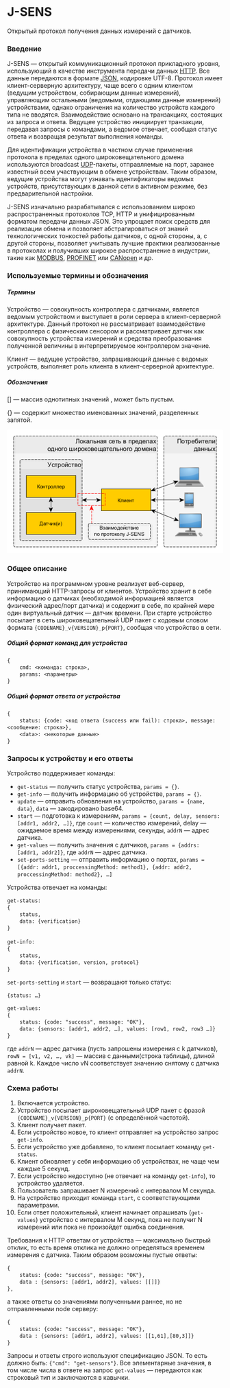 # J-SENS
Открытый протокол получения данных измерений с датчиков.

### Введение 

J-SENS — открытый коммуникационный протокол прикладного уровня, использующий в качестве инструмента передачи данных [HTTP](https://ru.wikipedia.org/wiki/HTTP). Все данные передаются в формате [JSON](http://ru.wikipedia.org/wiki/JSON), кодировке UTF-8. Протокол имеет клиент-серверную архитектуру, чаще всего с одним клиентом (ведущим устройством, собирающим данные измерений), управляющим остальными (ведомыми, отдающими данные измерений) устройствами, однако ограничения на количество устройств каждого типа не вводятся. Взаимодействие основано на транзакциях, состоящих из запроса и ответа. Ведущее устройство инициирует транзакции, передавая запросы с командами, а ведомое отвечает, сообщая статус ответа и возвращая результат выполнения команды.

Для идентификации устройства в частном случае применения протокола в пределах одного широковещательного домена используются broadcast [UDP](https://ru.wikipedia.org/wiki/UDP)-пакеты, отправляемые на порт, заранее известный всем участвующим в обмене устройствам. Таким образом, ведущие устройства могут узнавать идентификаторы ведомых устройств, присутствующих в данной сети в активном режиме, без предварительной настройки.

J-SENS изначально разрабатывался с использованием широко распространенных протоколов TCP, HTTP и унифицированным форматом передачи данных JSON. Это упрощает поиск средств для реализации обмена и позволяет абстрагироваться от знаний технологических тонкостей работы датчиков, с одной стороны, а, с другой стороны, позволяет учитывать лучшие практики реализованные в протоколах и получивших широкое распространение в индустрии, такие как [MODBUS](https://ru.wikipedia.org/wiki/Modbus), [PROFINET](https://ru.wikipedia.org/wiki/PROFINET) или [CANopen](https://ru.wikipedia.org/wiki/CANopen) и др.

### Используемые термины и обозначения

##### Термины
Устройство — cовокупность контроллера с датчиками, является ведомым устройством и выступает в роли сервера в клиент-серверной архитектуре. Данный протокол не рассматривает взаимодействие контроллера с физическим сенсором и рассматривает датчик как совокупность устройства измерений и средства преобразования полученной величины в интерпретируемое контроллером значение.

Клиент — ведущее устройство, запрашивающий данные с ведомых устройств, выполняет роль клиента в клиент-серверной архитектуре.

##### Обозначения
[<a>] — массив однотипных значений <a>, может быть пустым.

{} — содержит множество именованных значений, разделенных запятой.

![Network scheme](https://github.com/bzikst/J-SENS/blob/master/network_scheme.png)

### Общее описание

Устройство на программном уровне реализует веб-сервер, принимающий HTTP-запросы от клиентов. Устройство хранит в себе информацию о датчиках (необходимой информацией является физический адрес/порт датчика) и содержит в себе, по крайней мере один виртуальный датчик — датчик времени. При старте устройство посылает в сеть широковещательный UDP пакет c кодовым словом формата `{CODENAME}_v{VERSION}_p{PORT}`, сообщая что устройство в сети. 

##### Общий формат команд для устройства
```
{
	cmd: <команда: строка>,
	params: <параметры>
}
```

##### Общий формат ответа от устройства

```
{
	status: {code: <код ответа (success или fail): строка>, message: <сообщение: строка>},
	<data>: <некоторые данные>	
}
```

### Запросы к устройству и его ответы

Устройство поддерживает команды:
- `get-status` — получить статус устройства, `params = {}`.
- `get-info` — получить информацию об устройстве, `params = {}`.
- `update` — отправить обновления на устройство, `params = {name, data}`, `data` — закодировано base64.
- `start` — подготовка к измерениям, `params = {count, delay, sensors: [addr1, addr2, …]}`, где `count` — количество измерений, delay — ожидаемое время между измерениями, секунды, `addrN` — адрес датчика.
- `get-values` — получить значения с датчиков, `params = {addrs: [addr1, addr2]}`, где `addrN` — адрес датчика.
- `set-ports-setting` — отправить информацию о портах, `params = [{addr: addr1, proccessingMethod: method1}, {addr: addr2, proccessingMethod: method2}, …]`

Устройства отвечает на команды:

```
get-status:
{
	status,
	data: {verification}
}

get-info:
{
	status,
	data: {verification, version, protocol}
}
```

`set-ports-setting` и `start` — возвращают только статус:
```
{status: …}
```

```
get-values: 
{
	status: {code: "success", message: "OK"},
	data: {sensors: [addr1, addr2, …], values: [row1, row2, row3 …]}
}
```

где `addrN` — адрес датчика (пусть запрошены измерения с k датчиков), 
`rowN = [v1, v2, …, vk]` — массив с данными(строка таблицы), длиной равной k. Каждое число vN соответствует значению снятому с датчика `addrN`.

### Схема работы

1. Включается устройство.
2. Устройство посылает широковещательный UDP пакет с фразой `{CODENAME}_v{VERSION}_p{PORT}` (с определённой частотой).
3. Клиент получает пакет.
4. Если устройство новое, то клиент отправляет на устройство запрос `get-info`.
5. Если устройство уже добавлено, то клиент посылает команду `get-status`.
6. Клиент обновляет у себя информацию об устройствах, не чаще чем каждые 5 секунд.
8. Если устройство недоступно (не отвечает на команду `get-info`), то устройство удаляется.
9. Пользователь запрашивает N измерений с интервалом M секунда.
10. На устройство приходит команда `start`, с соответствующими параметрами.
11. Если ответ положительный, клиент начинает опрашивать (`get-values`) устройство с интервалом M секунд, пока не получит N измерений или пока не произойдет ошибка соединения.

Требования к HTTP ответам от устройства — максимально быстрый отклик, то есть время отклика не должно определяться временем измерения с датчика. Таким образом возможны пустые ответы: 

```
{
	status: {code: "success", message: "OK"},
	data : {sensors: [addr1, addr2], values: [[]]}
},
```

а также ответы со значениями полученными раннее, но не отправленными node серверу:

```
{
	status: {code: "success", message: "OK"},
	data : {sensors: [addr1, addr2], values: [[1,61],[80,3]]}
}
```

Запросы и ответы строго используют спецификацию JSON. То есть должно быть: `{"cmd": "get-sensors"}`. Все элементарные значения, в том числе числа в ответе на запрос `get-values` — передаются как строковый тип и заключаются в кавычки.

